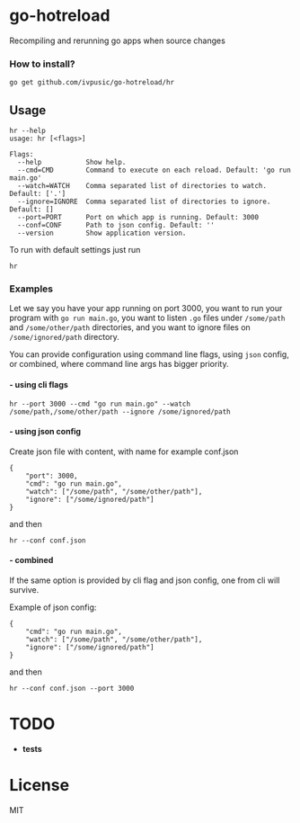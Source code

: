 go-hotreload
============

Recompiling and rerunning go apps when source changes

### How to install?
```shell
go get github.com/ivpusic/go-hotreload/hr
```

## Usage
```
hr --help
usage: hr [<flags>]

Flags:
  --help           Show help.
  --cmd=CMD        Command to execute on each reload. Default: 'go run main.go'
  --watch=WATCH    Comma separated list of directories to watch. Default: ['.']
  --ignore=IGNORE  Comma separated list of directories to ignore. Default: []
  --port=PORT      Port on which app is running. Default: 3000
  --conf=CONF      Path to json config. Default: ''
  --version        Show application version.
```

To run with default settings just run
```
hr
```

### Examples
Let we say you have your app running on port 3000, you want to run your program with `go run main.go`, you want to listen `.go` files under `/some/path` and `/some/other/path` directories, and you want to ignore files on `/some/ignored/path` directory.

You can provide configuration using command line flags, using ``json`` config, or combined, where command line args has bigger priority.

#### - using cli flags
```
hr --port 3000 --cmd "go run main.go" --watch /some/path,/some/other/path --ignore /some/ignored/path
```

#### - using json config
Create json file with content, with name for example conf.json
```
{
	"port": 3000,
	"cmd": "go run main.go",
	"watch": ["/some/path", "/some/other/path"],
	"ignore": ["/some/ignored/path"]
}
```
and then
```
hr --conf conf.json
```

#### - combined
If the same option is provided by cli flag and json config, one from cli will survive.

Example of json config:
```
{
	"cmd": "go run main.go",
	"watch": ["/some/path", "/some/other/path"],
	"ignore": ["/some/ignored/path"]
}
```
and then
```
hr --conf conf.json --port 3000
```

# TODO
- **tests**

# License
MIT
